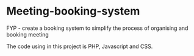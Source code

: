 # Meeting-booking-system
FYP - create a booking system to simplify the process of organising and booking meeting

The code using in this project is PHP, Javascript and CSS.


